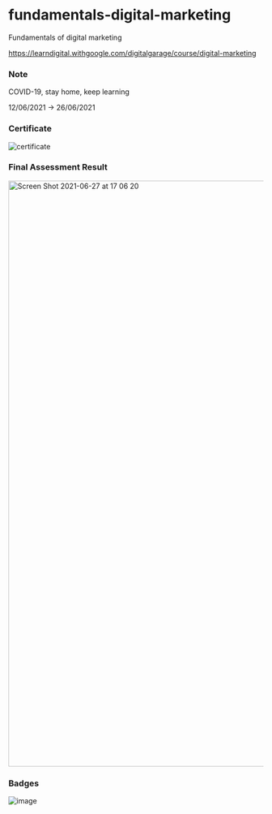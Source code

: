 # fundamentals-digital-marketing
Fundamentals of digital marketing

https://learndigital.withgoogle.com/digitalgarage/course/digital-marketing


### Note 
COVID-19, stay home, keep learning
 
12/06/2021 -> 26/06/2021

### Certificate 
![certificate](https://user-images.githubusercontent.com/3994863/123540642-43dd1680-d76a-11eb-9877-2be37e117510.png)

### Final Assessment Result 
<img width="1155" alt="Screen Shot 2021-06-27 at 17 06 20" src="https://user-images.githubusercontent.com/3994863/123540590-024c6b80-d76a-11eb-8d36-c87317949c3e.png">


### Badges
![image](https://user-images.githubusercontent.com/3994863/123544972-0e432800-d780-11eb-8488-052e9d3ec2b9.png)
